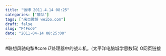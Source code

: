 ```yaml
---
title: "微博 2011.4.14 08:25"
categories: ["嘀咕"]
tags: ["来自微博 weibo.com"]
draft: false
slug: "P4Fsc0"
date: "2011-04-14 08:25:00"
---
```


<p>#联想风驰电掣#core i7处理器中的战斗机。(太平洋电脑城学思数码) O网页链接 ​​​​</p>
